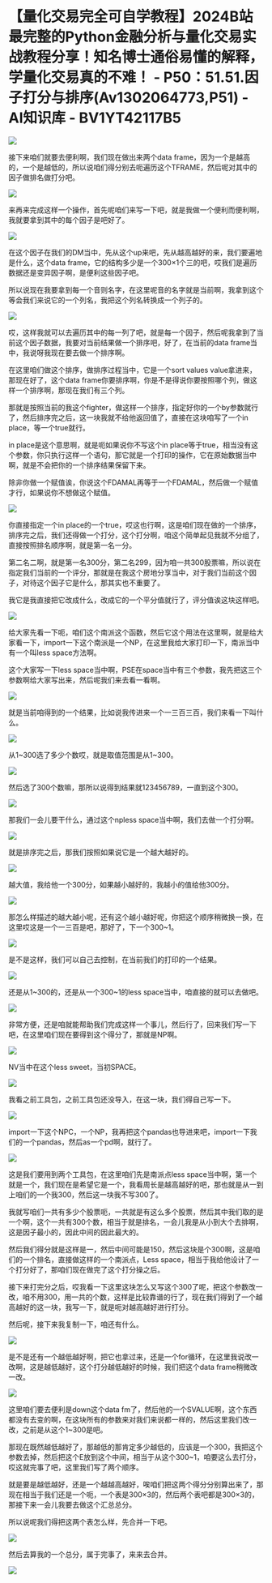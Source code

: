 # 【量化交易完全可自学教程】2024B站最完整的Python金融分析与量化交易实战教程分享！知名博士通俗易懂的解释，学量化交易真的不难！ - P50：51.51.因子打分与排序(Av1302064773,P51) - AI知识库 - BV1YT42117B5

![](img/b719f4c28640f0c80873e39fc2ba7eab_0.png)

接下来咱们就要去便利啊，我们现在做出来两个data frame，因为一个是越高的，一个是越低的，所以说咱们得分别去呃遍历这个TFRAME，然后呢对其中的因子做排名做打分吧。



![](img/b719f4c28640f0c80873e39fc2ba7eab_2.png)

来再来完成这样一个操作，首先呢咱们来写一下吧，就是我做一个便利而便利啊，我就要拿到其中的每个因子是吧好了。



![](img/b719f4c28640f0c80873e39fc2ba7eab_4.png)

在这个因子在我们的DM当中，先从这个up来吧，先从越高越好的来，我们要遍地是什么，这个data frame，它的结构多少是一个300×1个三的吧，哎我们是遍历数据还是变异因子啊，是便利这些因子吧。

所以说现在我要拿到每一个音则名字，在这里呢音的名字就是当前啊，我拿到这个等会我们来说它的一个列名，我把这个列名转换成一个列子的。



![](img/b719f4c28640f0c80873e39fc2ba7eab_6.png)

哎，这样我就可以去遍历其中的每一列了吧，就是每一个因子，然后呢我拿到了当前这个因子数据，我要对当前结果做一个排序吧，好了，在当前的data frame当中，我说呀我现在要去做一个排序啊。

在这里咱们做这个排序，做排序过程当中，它是一个sort values value拿进来，那现在好了，这个data frame你要排序啊，你是不是得说你要按照哪个列，做这样一个排序啊，那现在我们有三个列。

那就是按照当前的我这个fighter，做这样一个排序，指定好你的一个by参数就行了，然后排序完之后，这一块我就不给他返回值了，直接在这块咱写了一个in place，等一个true就行。

in place是这个意思啊，就是呃如果说你不写这个in place等于true，相当没有这个参数，你只执行这样一个语句，那它就是一个打印的操作，它在原始数据当中啊，就是不会把你的一个排序结果保留下来。

除非你做一个赋值诶，你说这个FDAMAL再等于一个FDAMAL，然后做一个赋值才行，如果说你不想做这个赋值。



![](img/b719f4c28640f0c80873e39fc2ba7eab_8.png)

你直接指定一个in place的一个true，哎这也行啊，这是咱们现在做的一个排序，排序完之后，我们还得做一个打分，这个打分啊，咱这个简单起见我就不分组了，直接按照排名顺序啊，就是第一名一分。

第二名二啊，就是第一名300分，第二名299，因为咱一共300股票嘛，所以说在指定我们当前的一个评分，那就是在我这个房地分享当中，对于我们当前这个因子，对待这个因子它是什么，那其实也不重要了。

我它是我直接把它改成什么，改成它的一个平分值就行了，评分值诶这块这样吧。

![](img/b719f4c28640f0c80873e39fc2ba7eab_10.png)

给大家先看一下呃，咱们这个南派这个函数，然后它这个用法在这里啊，就是给大家看一下，import一下这个南派是一个NP，在这里我给大家打印一下，南派当中有一个叫less space方法啊。

这个大家写一下less space当中啊，PSE在space当中有三个参数，我先把这三个参数啊给大家写出来，然后呢我们来去看一看啊。



![](img/b719f4c28640f0c80873e39fc2ba7eab_12.png)

就是当前咱得到的一个结果，比如说我传进来一个一三百三百，我们来看一下叫什么。

![](img/b719f4c28640f0c80873e39fc2ba7eab_14.png)

从1~300选了多少个数哎，就是取值范围是从1~300。

![](img/b719f4c28640f0c80873e39fc2ba7eab_16.png)

然后选了300个数嘛，那所以说得到结果就123456789，一直到这个300。

![](img/b719f4c28640f0c80873e39fc2ba7eab_18.png)

那我们一会儿要干什么，通过这个npless space当中啊，我们去做一个打分啊。

![](img/b719f4c28640f0c80873e39fc2ba7eab_20.png)

就是排序完之后，那我们按照如果说它是一个越大越好的。

![](img/b719f4c28640f0c80873e39fc2ba7eab_22.png)

越大值，我给他一个300分，如果越小越好的，我越小的值给他300分。

![](img/b719f4c28640f0c80873e39fc2ba7eab_24.png)

那怎么样描述的越大越小呢，还有这个越小越好呢，你把这个顺序稍微换一换，在这里哎这是一个一三百是吧，那好了，下一个300~1。



![](img/b719f4c28640f0c80873e39fc2ba7eab_26.png)

是不是这样，我们可以自己去控制，在当前我们的打印的一个结果。

![](img/b719f4c28640f0c80873e39fc2ba7eab_28.png)

还是从1~300的，还是从一个300~1的less space当中，咱直接的就可以去做吧。

![](img/b719f4c28640f0c80873e39fc2ba7eab_30.png)

非常方便，还是咱就能帮助我们完成这样一个事儿，然后行了，回来我们写一下吧，在这里咱们现在要得到这个得分了，那就是NP啊。



![](img/b719f4c28640f0c80873e39fc2ba7eab_32.png)

NV当中在这个less sweet，当初SPACE。

![](img/b719f4c28640f0c80873e39fc2ba7eab_34.png)

我看之前工具包，之前工具包还没导入，在这一块，我们得自己写一下。

![](img/b719f4c28640f0c80873e39fc2ba7eab_36.png)

import一下这个NPC，一个NP，我再把这个pandas也导进来吧，import一下我们的一个pandas，然后as一个pd啊，就行了。



![](img/b719f4c28640f0c80873e39fc2ba7eab_38.png)

这是我们要用到两个工具包，在这里咱们先是南派点less space当中啊，第一个就是一个，我们现在是希望它是一个，我看周长是越高越好的吧，那也就是从一到上咱们的一个我300，然后这一块我不写300了。

我就写咱们一共有多少个股票呃，一共就是有这么多个股票，然后其中我们取的是一个啊，这个一共有300个数，相当于就是排名，一会儿我是从小到大个去排啊，这是因子最小的，因此中间的因此最大的。

然后我们得分就是这样是一，然后中间可能是150，然后这块是个300啊，这是咱们的一个排名，直接做这样的一个南派点，Less space，相当于我给他设计了一个打分好了，那咱们现在做完了这个打分操之后。

接下来打完分之后，哎我看一下这里这块怎么又写这个300了呢，把这个参数改一改，咱不用300，用一共的个数，这样是比较靠谱的行了，现在我们得到了一个越高越好的这一块，我写一下，就是呃对越高越好进行打分。

然后呢，接下来我复制一下，咱还有什么。

![](img/b719f4c28640f0c80873e39fc2ba7eab_40.png)

是不是还有一个越低越好啊，把它也拿过来，还是一个for循环，在这里我说改一改啊，这是越低越好，这个打分越低越好的时候，我们把这个data frame稍微改一改。



![](img/b719f4c28640f0c80873e39fc2ba7eab_42.png)

这里咱们要去便利是down这个data fm了，然后他的一个SVALUE啊，这个东西都没有去变的啊，在这块所有的参数来对我们来说都一样的，然后这里我们改一改，之前是从这个1~300是吧。

那现在既然越低越好了，那越低的那肯定多少越低的，应该是一个300，我把这个参数去掉，然后把这个E放到这个中间，相当于从这个300~1，咱要这么去打分，哎这就完事了吧，这里我们写了两个顺序。

就是要是越低越好，还是一个越越高越好，唉咱们把这两个得分分别算出来了，那现在相当于我们还是一个呃，一个表是300×3的，然后两个表吧都是300×3的，那接下来一会儿我要去做这个汇总总分。

所以说呢我们得把这两个表怎么样，先合并一下吧。

![](img/b719f4c28640f0c80873e39fc2ba7eab_44.png)

然后去算我的一个总分，属于完事了，来来去合并。

![](img/b719f4c28640f0c80873e39fc2ba7eab_46.png)